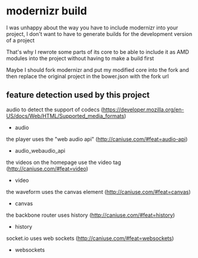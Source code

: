 # modernizr build

I was unhappy about the way you have to include modernizr into your project, I don't want to have to generate builds for the development version of a project

That's why I rewrote some parts of its core to be able to include it as AMD modules into the project without having to make a build first

Maybe I should fork modernizr and put my modified core into the fork and then replace the original project in the bower.json with the fork url

## feature detection used by this project

audio to detect the support of codecs (https://developer.mozilla.org/en-US/docs/Web/HTML/Supported_media_formats)
* audio

the player uses the "web audio api" (http://caniuse.com/#feat=audio-api)
* audio_webaudio_api

the videos on the homepage use the video tag (http://caniuse.com/#feat=video)
* video

the waveform uses the canvas element (http://caniuse.com/#feat=canvas)
* canvas

the backbone router uses history (http://caniuse.com/#feat=history)
* history

socket.io uses web sockets (http://caniuse.com/#feat=websockets)
* websockets